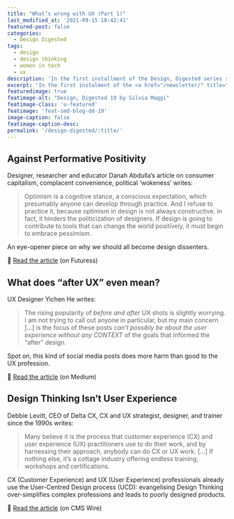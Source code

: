 ```yaml
---
title: "What’s wrong with UX (Part 1)"
last_modified_at: '2021-09-15 18:42:41'
featured-post: false
categories:
  - Design Digested
tags:
  - design
  - design thinking
  - women in tech
  - ux
description: 'In the first installment of the Design, Digested series since March, I share with you three reasons why the UX industry is currently broken.'
excerpt: 'In the first instalment of the <a href="/newsletter/" title="View the newsletter archive"><em>Design, Digested</em></a> series since March, I share with you three reasons why the UX industry is currently broken.'
featuredimage: true
featimage-alt: "Design, Digested 19 by Silvia Maggi"
featimage-class: 'u-featured'
featimage: 'feat-smd-blog-dd-19'
image-caption: false
featimage-caption-desc: 
permalink: '/design-digested/:title/'
---
```

## Against Performative Positivity

Designer, researcher and educator Danah Abdulla’s article on consumer capitalism, complacent convenience, political ‘wokeness’ writes:

> Optimism is a cognitive stance, a conscious expectation, which presumably anyone can develop through practice. And I refuse to practice it, because optimism in design is not always constructive. In fact, it hinders the politicization of designers. If design is going to contribute to tools that can change the world positively, it must begin to embrace pessimism.

An eye-opener piece on why we should all become design dissenters.

<p class="detached">🔗 <a href="https://futuress.org/magazine/against-performative-positivity/">Read the article</a> (on Futuress)</p>

## What does “after UX” even mean?

UX Designer Yichen He writes:

> The rising popularity of *before and after* UX shots is slightly worrying. I am not trying to call out anyone in particular, but my main concern […] is the focus of these posts *can’t possibly be about the user experience without any CONTEXT* of the goals that informed the “after” design.

Spot on, this kind of social media posts does more harm than good to the UX profession.

<p class="detached">🔗 <a href="https://uxdesign.cc/what-does-after-ux-even-mean-7edc3d4febc4">Read the article</a> (on Medium)</p>

## Design Thinking Isn’t User Experience

Debbie Levitt, CEO of Delta CX, CX and UX strategist, designer, and trainer since the 1990s writes:

> Many believe it is the process that customer experience (CX) and user experience (UX) practitioners use to do their work, and by harnessing their approach, anybody can do CX or UX work. […] If nothing else, it’s a cottage industry offering endless training, workshops and certifications.

CX (Customer Experience) and UX (User Experience) professionals already use the User-Centred Design process (UCD): evangelising Design Thinking over-simplifies complex professions and leads to poorly designed products.

<p class="detached">🔗 <a href="https://www.cmswire.com/digital-experience/design-thinking-isnt-user-experience/">Read the article</a> (on CMS Wire)</p>
